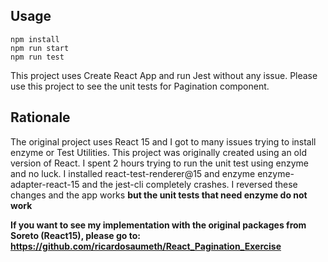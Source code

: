 ## Usage

```
npm install
npm run start
npm run test
```

This project uses Create React App and run Jest without any issue. Please use this project to see
the unit tests for Pagination component. 

## Rationale
The original project uses React 15 and I got to many issues trying to install enzyme or Test Utilities. 
This project was originally created using an old version of React. I spent 2 hours trying 
to run the unit test using enzyme and no luck. I installed react-test-renderer@15 and enzyme enzyme-adapter-react-15 and the jest-cli completely crashes. I reversed these changes and the app works **but the unit tests that need enzyme do not work** 



**If you want to see my implementation with the original packages from Soreto (React15), please go to: https://github.com/ricardosaumeth/React_Pagination_Exercise**
